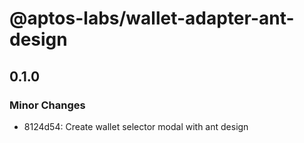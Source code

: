 # @aptos-labs/wallet-adapter-ant-design

## 0.1.0

### Minor Changes

- 8124d54: Create wallet selector modal with ant design
